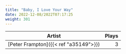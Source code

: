 ```yaml
---
title: "Baby, I Love Your Way"
date: 2022-12-08/2022T07:17:25
weight: 301
---
```




 Artist | Plays 
----- | -----:
[Peter Frampton]({{< ref "a35149">}}) | 3

